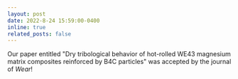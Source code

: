 ```yaml
---
layout: post
date: 2022-8-24 15:59:00-0400
inline: true
related_posts: false
---
```


Our paper entitled "Dry tribological behavior of hot-rolled WE43 magnesium matrix composites reinforced by B4C particles" was accepted by the journal of *Wear*!
